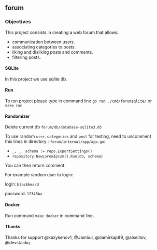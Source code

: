 ## forum

### Objectives

This project consists in creating a web forum that allows:

- communication between users.
- associating categories to posts.
- liking and disliking posts and comments.
- filtering posts.

#### SQLite

In this project we use sqlite db.

#### Run

To run project please type in command line `go run ./cmd/forumsqlite/` or `make run`

#### Randomizer
Delete current db `forum/db/database-sqlite3.db`

To use random `user`, `categories` and `post` for testing, need to uncomment this lines in directory : `forum/internal/app/app.go`:

- `_, _, schema := repo.ExportSettings()`
- `repository.NewLoremIpsum().Run(db, schema)`

You can then return comment.

For example random user to login:

login: `blackbeard`

password: `12345Aa`

#### Docker

Run command `make docker` in command line.

#### Thanks

Thanks for support @kazykenov1, @Jambul, @damirkap89, @alseiitov, @devstackq